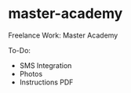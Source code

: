 # master-academy
Freelance Work: Master Academy

To-Do:

- SMS Integration
- Photos
- Instructions PDF
